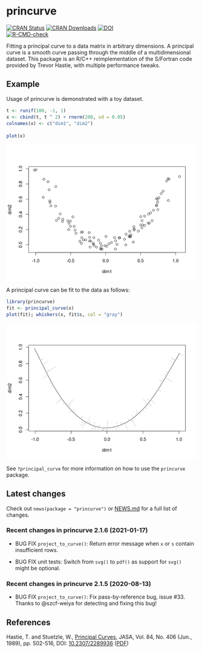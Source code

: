 
<!-- README.md is generated from README.Rmd. Please edit that file -->

# princurve

<!-- badges: start -->

[![CRAN
Status](https://www.r-pkg.org/badges/version/princurve)](https://cran.r-project.org/package=princurve)
[![CRAN
Downloads](https://cranlogs.r-pkg.org/badges/princurve)](https://cran.r-project.org/package=princurve)
[![DOI](https://zenodo.org/badge/125849601.svg)](https://zenodo.org/badge/latestdoi/125849601)  
[![R-CMD-check](https://github.com/rcannood/princurve/actions/workflows/R-CMD-check.yaml/badge.svg)](https://github.com/rcannood/princurve/actions/workflows/R-CMD-check.yaml)
<!-- badges: end -->

Fitting a principal curve to a data matrix in arbitrary dimensions. A
principal curve is a smooth curve passing through the middle of a
multidimensional dataset. This package is an R/C++ reimplementation of
the S/Fortran code provided by Trevor Hastie, with multiple performance
tweaks.

## Example

Usage of princurve is demonstrated with a toy dataset.

``` r
t <- runif(100, -1, 1)
x <- cbind(t, t ^ 2) + rnorm(200, sd = 0.05)
colnames(x) <- c("dim1", "dim2")

plot(x)
```

![](man/figures/README_example-1.png)<!-- -->

A principal curve can be fit to the data as follows:

``` r
library(princurve)
fit <- principal_curve(x)
plot(fit); whiskers(x, fit$s, col = "gray")
```

![](man/figures/README_princurve-1.png)<!-- -->

See `?principal_curve` for more information on how to use the
`princurve` package.

## Latest changes

Check out `news(package = "princurve")` or [NEWS.md](NEWS.md) for a full
list of changes.

<!-- This section gets automatically generated from NEWS.md -->

### Recent changes in princurve 2.1.6 (2021-01-17)

- BUG FIX `project_to_curve()`: Return error message when `x` or `s`
  contain insufficient rows.

- BUG FIX unit tests: Switch from `svg()` to `pdf()` as support for
  `svg()` might be optional.

### Recent changes in princurve 2.1.5 (2020-08-13)

- BUG FIX `project_to_curve()`: Fix pass-by-reference bug, issue \#33.
  Thanks to @szcf-weiya for detecting and fixing this bug!

## References

Hastie, T. and Stuetzle, W., [Principal
Curves](https://www.jstor.org/stable/2289936), JASA, Vol. 84, No. 406
(Jun., 1989), pp. 502-516, DOI:
[10.2307/2289936](https://doi.org/10.2307/2289936)
([PDF](https://web.stanford.edu/~hastie/Papers/principalcurves.pdf))
